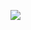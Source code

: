 

![](D:/Rolin的学习笔记/youdaonote-pull/youdaonote/youdaonote-images/WEBRESOURCE2bbf707ccf2cd525b6d2c2d50a52aca6.jpeg)

